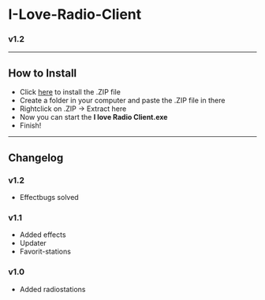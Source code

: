 # I-Love-Radio-Client
### v1.2
___________________

## How to Install
- Click [here](https://github.com/MauriceX24/I-Love-Radio-Client/archive/release.zip) to install the .ZIP file
- Create a folder in your computer and paste the .ZIP file in there
- Rightclick on .ZIP -> Extract here
- Now you can start the **I love Radio Client.exe**
- Finish!
___________________
## Changelog

### v1.2
- Effectbugs solved

### v1.1
- Added effects
- Updater
- Favorit-stations

### v1.0
- Added radiostations
